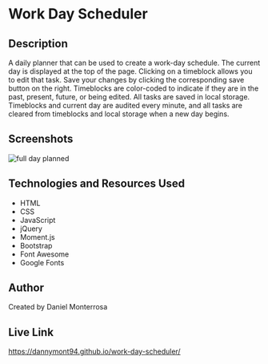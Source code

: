 # Work Day Scheduler

## Description
A daily planner that can be used to create a work-day schedule. The current day is displayed at the top of the page. Clicking on a timeblock allows you to edit that task. Save your changes by clicking the corresponding save button on the right. Timeblocks are color-coded to indicate if they are in the past, present, future, or being edited. All tasks are saved in local storage. Timeblocks and current day are audited every minute, and all tasks are cleared from timeblocks and local storage when a new day begins.

## Screenshots
![full day planned](https://user-images.githubusercontent.com/65088117/86517044-b899a100-bdf3-11ea-9eac-b09e5db0803e.png)

## Technologies and Resources Used
* HTML
* CSS
* JavaScript
* jQuery
* Moment.js
* Bootstrap
* Font Awesome
* Google Fonts

## Author
Created by Daniel Monterrosa

## Live Link
https://dannymont94.github.io/work-day-scheduler/